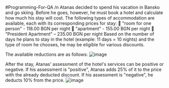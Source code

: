 #Programming-For-QA /n
Atanas decided to spend his vacation in Bansko and go skiing. Before he goes, however, he must book a hotel and calculate how much his stay will cost. The following types of accommodation are available, each with its corresponding prices for stay:
	"room for one person" - 118.00 BGN per night
	"apartment" - 155.00 BGN per night 
	"President Apartment" – 235.00 BGN per night
Based on the number of days he plans to stay in the hotel (example: 11 days = 10 nights) and the type of room he chooses, he may be eligible for various discounts. 

The available reductions are as follows:
![image](https://github.com/VladislavHristov/Programming-for-QA/assets/136968279/654beef7-0e23-4f59-97e0-2df78bfdf06a)

After the stay, Atanas' assessment of the hotel's services can be positive or negative.  If his assessment is "positive", Atanas adds 25% of it to the price with the already deducted discount. If his assessment is "negative", he deducts 10% from the price. 
![image](https://github.com/VladislavHristov/Programming-for-QA/assets/136968279/85ab5f56-6b62-41f7-a4d1-ac53bb6f8a63)
